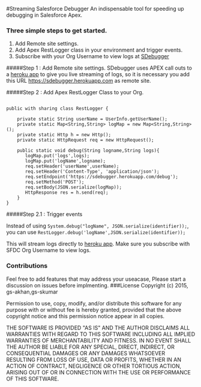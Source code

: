 #Streaming Salesforce Debugger
An indispensable tool for speeding up debugging in Salesforce Apex.

### Three simple steps to get started.
1. Add Remote site settings.
2. Add Apex RestLogger class in your environment and trigger events.
3. Subscribe with your Org Username to view logs at [SDebugger](https://sdebugger.herokuapp.com)

#####Step 1 : Add Remote site settings.
SDebugger uses APEX call outs to a [heroku app](https://sdebugger.herokuapp.com) to give you live streaming of logs, so it is necessary you add this URL https://sdebugger.herokuapp.com as remote site.

#####Step 2 : Add Apex RestLogger Class to your Org.
```

public with sharing class RestLogger {

    private static String userName = UserInfo.getUserName();
    private static Map<String,String> logMap = new Map<String,String>();
    private static Http h = new Http();
    private static HttpRequest req = new HttpRequest();

    public static void debug(String logname,String logs){
       logMap.put('logs',logs);
       logMap.put('logName',logname);
       req.setHeader('userName',userName);
       req.setHeader('Content-Type', 'application/json');
       req.setEndpoint('https://sdebugger.herokuapp.com/debug');
       req.setMethod('POST');
       req.setBody(JSON.serialize(logMap));
       HttpResponse res = h.send(req);
    }   
}
```
#####Step 2.1 : Trigger events 

Instead of using ```System.debug("logName", JSON.serialize(identifier));```, you can use ```RestLogger.debug('logName',JSON.serialize(identifier));```

This will stream logs directly to [heroku app](https://sdebugger.herokuapp.com). Make sure you subscribe with SFDC Org Username to view logs.

### Contributions
Feel free to add features that may address your useacase, Please start a discussion on issues before implmenting. 
###License
Copyright (c) 2015, gs-akhan,gs-skumar

Permission to use, copy, modify, and/or distribute this software for any purpose with or without fee is hereby granted, provided that the above copyright notice and this permission notice appear in all copies.

THE SOFTWARE IS PROVIDED "AS IS" AND THE AUTHOR DISCLAIMS ALL WARRANTIES WITH REGARD TO THIS SOFTWARE INCLUDING ALL IMPLIED WARRANTIES OF MERCHANTABILITY AND FITNESS. IN NO EVENT SHALL THE AUTHOR BE LIABLE FOR ANY SPECIAL, DIRECT, INDIRECT, OR CONSEQUENTIAL DAMAGES OR ANY DAMAGES WHATSOEVER RESULTING FROM LOSS OF USE, DATA OR PROFITS, WHETHER IN AN ACTION OF CONTRACT, NEGLIGENCE OR OTHER TORTIOUS ACTION, ARISING OUT OF OR IN CONNECTION WITH THE USE OR PERFORMANCE OF THIS SOFTWARE.
